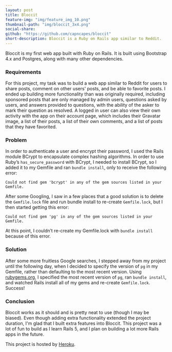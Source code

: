 ```yaml
---
layout: post
title: Bloccit
feature-img: "img/feature_img_10.png"
thumbnail-path: "img/bloccit_3x4.png"
social-share:
github: "https://github.com/capncapes/bloccit"
short-description: Bloccit is a Ruby on Rails app similar to Reddit.
---
```


Bloccit is my first web app built with Ruby on Rails. It is built using Bootstrap 4.x and Postgres, along with many other dependencies.

### Requirements
For this project, my task was to build a web app similar to Reddit for users to share posts, comment on other users' posts, and be able to favorite posts. I ended up building more functionality than was originally required, including sponsored posts that are only managed by admin users, questions asked by users, and answers provided to questions, with the ability of the asker to mark their question as resolved. A logged in user can also view their own activity with the app on their account page, which includes their Gravatar image, a list of their posts, a list of their own comments, and a list of posts that they have favorited.

### Problem
In order to authenticate a user and encrypt their password, I used the Rails module BCrypt to encapsulate complex hashing algorithms. In order to use Ruby’s `has_secure_password` with BCrypt, I needed to install BCrypt, so I added it to my Gemfile and ran `bundle install`, only to receive the following error:

`Could not find gem 'bcrypt' in any of the gem sources listed in your Gemfile.`

After some Googling, I saw in a few places that a good solution is to delete the `Gemfile.lock` file and run bundle install to re-create `Gemfile.lock`, but I then started getting this error:

`Could not find gem 'pg' in any of the gem sources listed in your Gemfile.`

At this point, I couldn’t re-create my Gemfile.lock with `bundle install` because of this error.

### Solution
After some more fruitless Google searches, I stepped away from my project until the following day, when I decided to specify the version of `pg` in my Gemfile, rather than defaulting to the most recent version. Using [rubygems.org](https://rubygems.org/gems/pg/versions), I specified the most recent version of `pg`, ran `bundle install`, and watched Rails install all of my gems and re-create `Gemfile.lock`. Success!

### Conclusion
Bloccit works as it should and is pretty neat to use (though I may be biased). Even though adding extra functionality extended the project duration, I'm glad that I built extra features into Bloccit. This project was a lot of fun to build as I learn Rails 5, and I plan on building a lot more Rails apps in the future.

This project is hosted by <a href="https://ancient-chamber-34720.herokuapp.com/" target="_blank">Heroku</a>.